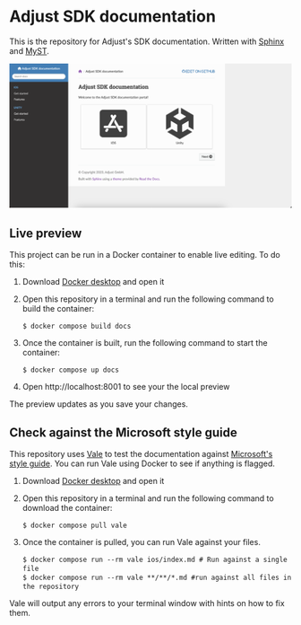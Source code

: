 # Adjust SDK documentation

This is the repository for Adjust's SDK documentation. Written with [Sphinx](https://www.sphinx-doc.org) and [MyST](https://myst-parser.readthedocs.io).

![](screenshot.png)

## Live preview

This project can be run in a Docker container to enable live editing. To do this:

1. Download [Docker desktop](https://www.docker.com/products/docker-desktop/) and open it
2. Open this repository in a terminal and run the following command to build the container:

   ```console
   $ docker compose build docs
   ```

3. Once the container is built, run the following command to start the container:

   ```console
   $ docker compose up docs
   ```

4. Open http://localhost:8001 to see your the local preview

The preview updates as you save your changes.

## Check against the Microsoft style guide

This repository uses [Vale](https://vale.sh/) to test the documentation against [Microsoft's style guide](https://learn.microsoft.com/en-us/style-guide/welcome/). You can run Vale using Docker to see if anything is flagged.

1. Download [Docker desktop](https://www.docker.com/products/docker-desktop/) and open it
2. Open this repository in a terminal and run the following command to download the container:

   ```console
   $ docker compose pull vale
   ```

3. Once the container is pulled, you can run Vale against your files.

   ```console
   $ docker compose run --rm vale ios/index.md # Run against a single file
   $ docker compose run --rm vale **/**/*.md #run against all files in the repository
   ```

Vale will output any errors to your terminal window with hints on how to fix them.

